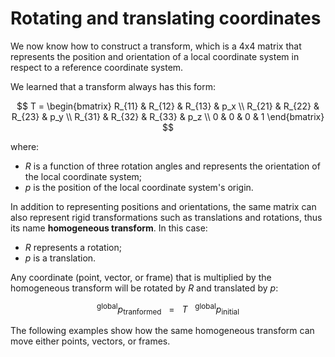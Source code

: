 # Rotating and translating coordinates

We now know how to construct a transform, which is a 4x4 matrix that represents the position and orientation of a local coordinate system in respect to a reference coordinate system.

We learned that a transform always has this form:

$$
T =
\begin{bmatrix}
R_{11} & R_{12} & R_{13} & p_x \\
R_{21} & R_{22} & R_{23} & p_y \\
R_{31} & R_{32} & R_{33} & p_z \\
0      & 0      & 0      & 1
\end{bmatrix}
$$

where:

- $R$ is a function of three rotation angles and represents the orientation of the local coordinate system;
- $p$ is the position of the local coordinate system's origin.

In addition to representing positions and orientations, the same matrix can also represent rigid transformations such as translations and rotations, thus its name **homogeneous transform**. In this case:

- $R$ represents a rotation;
- $p$ is a translation.

Any coordinate (point, vector, or frame) that is multiplied by the homogeneous transform will be rotated by $R$ and translated by $p$:

$$
^\text{global} p_{\text{tranformed}} ~~~ = ~~~ T ~~~ ^\text{global} p_\text{initial}
$$

The following examples show how the same homogeneous transform can move either points, vectors, or frames.
